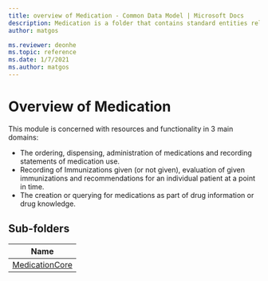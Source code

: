 ```yaml
---
title: overview of Medication - Common Data Model | Microsoft Docs
description: Medication is a folder that contains standard entities related to the Common Data Model.
author: matgos

ms.reviewer: deonhe
ms.topic: reference
ms.date: 1/7/2021
ms.author: matgos
---
```


# Overview of Medication
This module is concerned with resources and functionality in 3 main domains:

- The ordering, dispensing, administration of medications and recording statements of medication use.
- Recording of Immunizations given (or not given), evaluation of given immunizations and recommendations for an individual patient at a point in time.
- The creation or querying for medications as part of drug information or drug knowledge.

## Sub-folders

|Name|
|---|
|[MedicationCore](MedicationCore/overview.md)|



